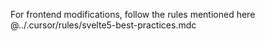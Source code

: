 For frontend modifications, follow the rules mentioned here @../.cursor/rules/svelte5-best-practices.mdc
